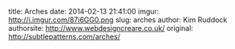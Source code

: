 title:  Arches
date:   2014-02-13 21:41:00
imgur: http://i.imgur.com/87i6GG0.png
slug: arches
author: Kim Ruddock
authorsite: http://www.webdesigncreare.co.uk/
original: http://subtlepatterns.com/arches/

